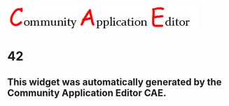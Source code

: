![CAE](https://github.com/PhilCAEOrg/application-41/blob/gh-pages/frontendComponent-42/img/logo.png)  

42
===================


This widget was automatically generated by the Community Application Editor CAE.  
---------------
